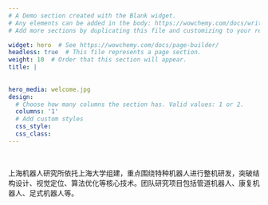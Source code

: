 ```yaml
---
# A Demo section created with the Blank widget.
# Any elements can be added in the body: https://wowchemy.com/docs/writing-markdown-latex/
# Add more sections by duplicating this file and customizing to your requirements.

widget: hero  # See https://wowchemy.com/docs/page-builder/
headless: true  # This file represents a page section.
weight: 10  # Order that this section will appear.
title: |
    
  
hero_media: welcome.jpg
design:
  # Choose how many columns the section has. Valid values: 1 or 2.
  columns: '1'
  # Add custom styles
  css_style:
  css_class:
---
```


<br>

上海机器人研究所依托上海大学组建，重点围绕特种机器人进行整机研发，突破结构设计、视觉定位、算法优化等核心技术。团队研究项目包括管道机器人、康复机器人、足式机器人等。
